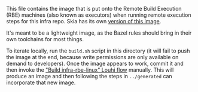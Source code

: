 This file contains the image that is put onto the Remote Build Execution (RBE) machines (also known
as executors) when running remote execution steps for this infra repo. Skia has its own
[version of this image](https://github.com/google/skia/blob/cedfe6ee4a77f59955475326d83543b697c0fae8/bazel/rbe/gce_linux_container/Dockerfile).

It's meant to be a lightweight image, as the Bazel rules should bring in their own toolchains
for most things.

To iterate locally, run the `build.sh` script in this directory (it will fail to push the image
at the end, because write permissions are only available on demand to developers). Once the image
appears to work, commit it and then invoke the
["Build infra-rbe-linux" Louhi flow](https://louhi.corp.goog/6316342352543744/flow-detail/97084790-2e32-4756-98a3-55d860f2530b?branch=main)
manually. This will produce an image and then following the steps in `../generated` can incorporate
that new image.
